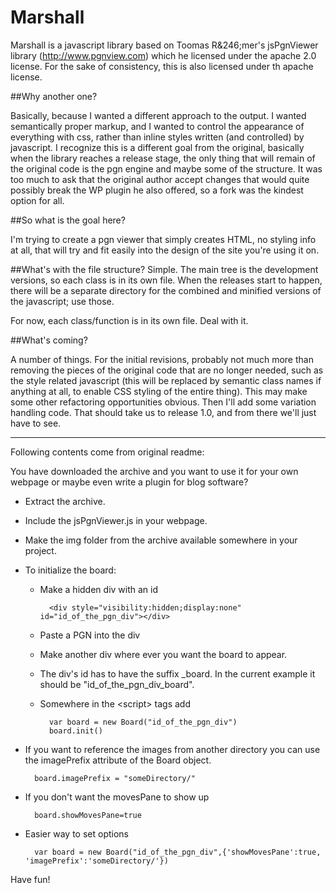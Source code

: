 # Marshall

Marshall is a javascript library based on Toomas R&246;mer's jsPgnViewer library (http://www.pgnview.com) which he licensed under the apache 2.0
license. For the sake of consistency, this is also licensed under th apache license.

##Why another one?

Basically, because I wanted a different approach to the output. I wanted semantically proper markup, and I wanted to control the appearance of everything with css, rather than inline styles written (and controlled) by javascript. I recognize this is a different goal from the original, basically when the library reaches a release stage, the only thing that will remain of the original code is the pgn engine and maybe some of the structure. It was too much to ask that the original author accept changes that would quite possibly break the WP plugin he also offered, so a fork was the kindest option for all.

##So what is the goal here?

I'm trying to create a pgn viewer that simply creates HTML, no styling info at all, that will try and fit easily into the design of the site you're using it on.

##What's with the file structure?
Simple. The main tree is the development versions, so each class is in its own file. When the releases start to happen, there will be a separate directory for the combined and minified versions of the javascript; use those.

For now, each class/function is in its own file. Deal with it.

##What's coming?

A number of things. For the initial revisions, probably not much more than removing the pieces of the original code that are no longer needed, such as the style related javascript (this will be replaced by semantic class names if anything at all, to enable CSS styling of the entire thing). This may make some other refactoring opportunities obvious. Then I'll add some variation handling code. That should take us to release 1.0, and from there we'll just have to see.

-----------------------------------------------------

Following contents come from original readme:

You have downloaded the archive and you want to use it for your own
webpage or maybe even write a plugin for blog software?

* Extract the archive.
* Include the jsPgnViewer.js in your webpage.
* Make the img folder from the archive available somewhere in your project.
* To initialize the board:
    * Make a hidden div with an id
    
            <div style="visibility:hidden;display:none" id="id_of_the_pgn_div"></div>
    * Paste a PGN into the div
    * Make another div where ever you want the board to appear.
    * The div's id has to have the suffix \_board. In the current example it should be "id\_of\_the\_pgn\_div\_board".
    * Somewhere in the &lt;script> tags add
    
	        var board = new Board("id_of_the_pgn_div")
            board.init()
* If you want to reference the images from another directory you can use the
	imagePrefix attribute of the Board object.

        board.imagePrefix = "someDirectory/" 
* If you don't want the movesPane to show up

        board.showMovesPane=true 
* Easier way to set options

        var board = new Board("id_of_the_pgn_div",{'showMovesPane':true, 'imagePrefix':'someDirectory/'}) 

Have fun!

